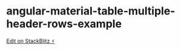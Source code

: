 # angular-material-table-multiple-header-rows-example

[Edit on StackBlitz ⚡️](https://stackblitz.com/edit/angular-material-table-multiple-header-rows-example)